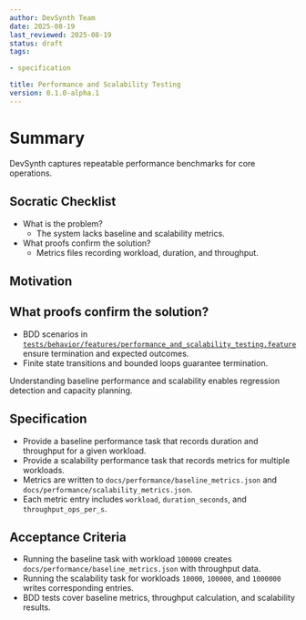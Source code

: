 ```yaml
---
author: DevSynth Team
date: 2025-08-19
last_reviewed: 2025-08-19
status: draft
tags:

- specification

title: Performance and Scalability Testing
version: 0.1.0-alpha.1
---
```


<!--
Required metadata fields:
- author: document author
- date: creation date
- last_reviewed: last review date
- status: draft | review | published
- tags: search keywords
- title: short descriptive name
- version: specification version
-->

# Summary

DevSynth captures repeatable performance benchmarks for core operations.

## Socratic Checklist
- What is the problem?
  - The system lacks baseline and scalability metrics.
- What proofs confirm the solution?
  - Metrics files recording workload, duration, and throughput.

## Motivation

## What proofs confirm the solution?
- BDD scenarios in [`tests/behavior/features/performance_and_scalability_testing.feature`](../../tests/behavior/features/performance_and_scalability_testing.feature) ensure termination and expected outcomes.
- Finite state transitions and bounded loops guarantee termination.

Understanding baseline performance and scalability enables regression detection and capacity planning.

## Specification
- Provide a baseline performance task that records duration and throughput for a given workload.
- Provide a scalability performance task that records metrics for multiple workloads.
- Metrics are written to `docs/performance/baseline_metrics.json` and `docs/performance/scalability_metrics.json`.
- Each metric entry includes `workload`, `duration_seconds`, and `throughput_ops_per_s`.

## Acceptance Criteria
- Running the baseline task with workload `100000` creates `docs/performance/baseline_metrics.json` with throughput data.
- Running the scalability task for workloads `10000`, `100000`, and `1000000` writes corresponding entries.
- BDD tests cover baseline metrics, throughput calculation, and scalability results.
